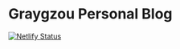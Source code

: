 # Graygzou Personal Blog

[![Netlify Status](https://api.netlify.com/api/v1/badges/a404bb18-0f17-4d16-9ff7-f3ca639881de/deploy-status)](https://app.netlify.com/sites/graygzou-blog/deploys)